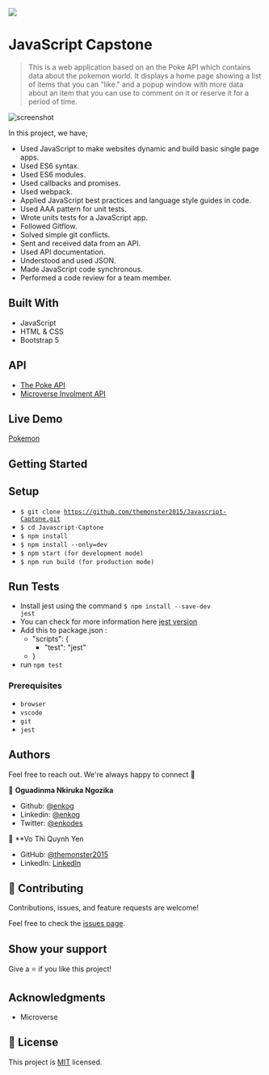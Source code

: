 ![](https://img.shields.io/badge/Microverse-blueviolet)

# JavaScript Capstone

> This is a web application based on an the Poke API which contains data about the pokemon world. It displays a home page showing a list of items that you can "like." and a popup window with more data about an item that you can use to comment on it or reserve it for a period of time.


![screenshot](./screenshot.png)

In this project, we have;

- Used JavaScript to make websites dynamic and build basic single page apps.
- Used ES6 syntax.
- Used ES6 modules.
- Used callbacks and promises.
- Used webpack.
- Applied JavaScript best practices and language style guides in code.
- Used AAA pattern for unit tests.
- Wrote units tests for a JavaScript app.
- Followed Gitflow.
- Solved simple git conflicts.
- Sent and received data from an API.
- Used API documentation.
- Understood and used JSON.
- Made JavaScript code synchronous.
- Performed a code review for a team member.

## Built With

- JavaScript
- HTML & CSS
- Bootstrap 5

## API 
- [The Poke API](https://pokeapi.co/)
- [Microverse Involment API](https://www.notion.so/microverse/Involvement-API-869e60b5ad104603aa6db59e08150270)

## Live Demo

[Pokemon](https://livedemo.com)

## Getting Started

##  Setup    <a name = "setup"></a>

  - <code>$ git clone https://github.com/themonster2015/Javascript-Captone.git</code>
  - <code>$ cd Javascript-Captone</code>
  - <code>$ npm install</code>
  - <code>$ npm install --only=dev</code>
  - <code>$ npm start (for development mode)</code>
  - <code>$ npm run build (for production mode)</code>

## Run Tests

- Install jest using the command <code>$ npm install --save-dev jest</code>
- You can check for more information here <a href="https://jestjs.io/">jest version</a>
- Add this to package.json :
  - "scripts": {
     - "test": "jest"
  - }
- run <code>npm test</code>

### Prerequisites
- `browser`
- `vscode`
- `git`
- `jest`

## Authors

Feel free to reach out. We're always happy to connect :slightly_smiling_face:

👤 **Oguadinma Nkiruka Ngozika**

- Github: [@enkog](https://github.com/enkog)
- Linkedin: [@enkog](https://www.linkedin.com/in/enkog/)
- Twitter: [@enkodes](https://twitter.com/enkodes)

👤 **Vo Thi Quynh Yen

- GitHub: [@themonster2015](https://github.com/themonster2015)
- LinkedIn: [LinkedIn](https://www.linkedin.com/in/jen-vo-89bbb74b/)

## 🤝 Contributing

Contributions, issues, and feature requests are welcome!

Feel free to check the [issues page](../../issues/).

## Show your support

Give a ⭐️ if you like this project!

## Acknowledgments

- Microverse

## 📝 License

This project is [MIT](./MIT.md) licensed.
